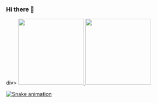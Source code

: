 ### Hi there 👋

div>
  <a href="https://github.com/FehGusto">
  <img height="180em" src="https://github-readme-stats.vercel.app/api?username=fehgusto&show_icons=true&theme=dracula&include_all_commits=true&count_private=true"/>
  <img height="180em" src="https://github-readme-stats.vercel.app/api/top-langs/?username=fehgusto&layout=compact&langs_count=16&theme=dracula"/>
</div>

![Snake animation](https://github.com/rafaballerini/fehgusto/blob/output/github-contribution-grid-snake.svg)
